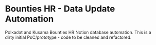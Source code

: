 # Bounties HR - Data Update Automation

Polkadot and Kusama Bounties HR Notion database automation.
This is a dirty initial PoC/prototype - code to be cleaned and refactored.
